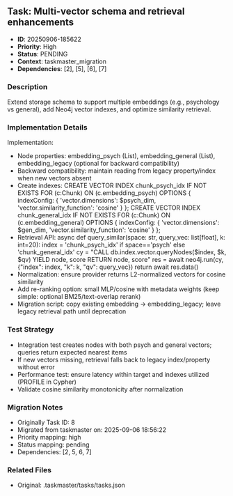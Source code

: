 ## Task: Multi-vector schema and retrieval enhancements
- **ID**: 20250906-185622
- **Priority**: High
- **Status**: PENDING
- **Context**: taskmaster_migration
- **Dependencies**: [2], [5], [6], [7]

### Description
Extend storage schema to support multiple embeddings (e.g., psychology vs general), add Neo4j vector indexes, and optimize similarity retrieval.

### Implementation Details
Implementation:
- Node properties: embedding_psych (List<Float>), embedding_general (List<Float>), embedding_legacy (optional for backward compatibility)
- Backward compatibility: maintain reading from legacy property/index when new vectors absent
- Create indexes:
  CREATE VECTOR INDEX chunk_psych_idx IF NOT EXISTS FOR (c:Chunk) ON (c.embedding_psych)
  OPTIONS { indexConfig: { 'vector.dimensions': $psych_dim, 'vector.similarity_function': 'cosine' } };
  CREATE VECTOR INDEX chunk_general_idx IF NOT EXISTS FOR (c:Chunk) ON (c.embedding_general)
  OPTIONS { indexConfig: { 'vector.dimensions': $gen_dim, 'vector.similarity_function': 'cosine' } };
- Retrieval API:
async def query_similar(space: str, query_vec: list[float], k: int=20):
  index = 'chunk_psych_idx' if space=='psych' else 'chunk_general_idx'
  cy = "CALL db.index.vector.queryNodes($index, $k, $qv) YIELD node, score RETURN node, score"
  res = await neo4j.run(cy, {"index": index, "k": k, "qv": query_vec})
  return await res.data()
- Normalization: ensure provider returns L2-normalized vectors for cosine similarity
- Add re-ranking option: small MLP/cosine with metadata weights (keep simple: optional BM25/text-overlap rerank)
- Migration script: copy existing embedding -> embedding_legacy; leave legacy retrieval path until deprecation


### Test Strategy
- Integration test creates nodes with both psych and general vectors; queries return expected nearest items
- If new vectors missing, retrieval falls back to legacy index/property without error
- Performance test: ensure latency within target and indexes utilized (PROFILE in Cypher)
- Validate cosine similarity monotonicity after normalization

### Migration Notes
- Originally Task ID: 8
- Migrated from taskmaster on: 2025-09-06 18:56:22
- Priority mapping: high
- Status mapping: pending
- Dependencies: [2, 5, 6, 7]

### Related Files
- Original: .taskmaster/tasks/tasks.json

